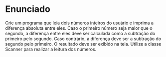 # Enunciado
Crie um programa que leia dois números inteiros do usuário e imprima a diferença absoluta entre eles. Caso o primeiro número seja maior que o segundo, a diferença entre eles deve ser calculada como a subtração do primeiro pelo segundo. Caso contrário, a diferença deve ser a subtração do segundo pelo primeiro. O resultado deve ser exibido na tela. Utilize a classe Scanner para realizar a leitura dos números.